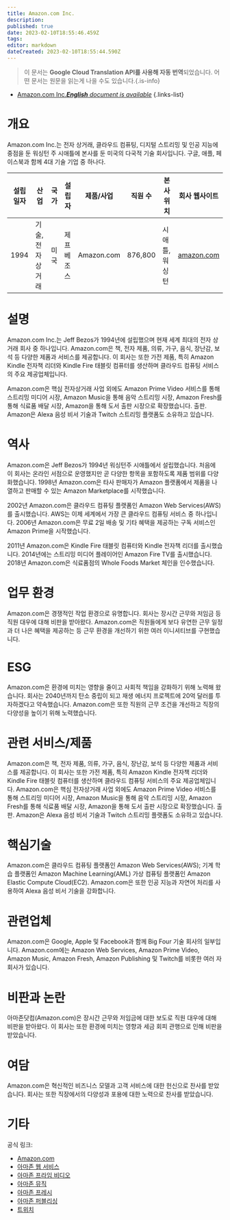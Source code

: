 ```yaml
---
title: Amazon.com Inc.
description: 
published: true
date: 2023-02-10T18:55:46.459Z
tags: 
editor: markdown
dateCreated: 2023-02-10T18:55:44.590Z
---
```


> 이 문서는 **Google Cloud Translation API를 사용해 자동 번역**되었습니다.
어떤 문서는 원문을 읽는게 나을 수도 있습니다.{.is-info}



- [Amazon.com Inc.***English** document is available*](/en/Knowledge-base/Dictionary/Company/amazon-com-inc-)
{.links-list}


# 개요

Amazon.com Inc.는 전자 상거래, 클라우드 컴퓨팅, 디지털 스트리밍 및 인공 지능에 중점을 둔 워싱턴 주 시애틀에 본사를 둔 미국의 다국적 기술 회사입니다. 구글, 애플, 페이스북과 함께 4대 기술 기업 중 하나다.

| 설립일자 | 산업 | 국가 | 설립자 | 제품/사업 | 직원 수 | 본사위치 | 회사 웹사이트 |
| ------------------ | ---------------------- | --------- | ------------- | ---------------- | ------------------- | ------------------------ | --------------- |
| 1994 | 기술, 전자상거래 | 미국 | 제프 베조스 | Amazon.com | 876,800 | 시애틀, 워싱턴 | [amazon.com](https://www.amazon.com) |

# 설명

Amazon.com Inc.는 Jeff Bezos가 1994년에 설립했으며 현재 세계 최대의 전자 상거래 회사 중 하나입니다. Amazon.com은 책, 전자 제품, 의류, 가구, 음식, 장난감, 보석 등 다양한 제품과 서비스를 제공합니다. 이 회사는 또한 가전 제품, 특히 Amazon Kindle 전자책 리더와 Kindle Fire 태블릿 컴퓨터를 생산하며 클라우드 컴퓨팅 서비스의 주요 제공업체입니다.

Amazon.com은 핵심 전자상거래 사업 외에도 Amazon Prime Video 서비스를 통해 스트리밍 미디어 시장, Amazon Music을 통해 음악 스트리밍 시장, Amazon Fresh를 통해 식료품 배달 시장, Amazon을 통해 도서 출판 시장으로 확장했습니다. 출판. Amazon은 Alexa 음성 비서 기술과 Twitch 스트리밍 플랫폼도 소유하고 있습니다.

# 역사

Amazon.com은 Jeff Bezos가 1994년 워싱턴주 시애틀에서 설립했습니다. 처음에 이 회사는 온라인 서점으로 운영했지만 곧 다양한 항목을 포함하도록 제품 범위를 다양화했습니다. 1998년 Amazon.com은 타사 판매자가 Amazon 플랫폼에서 제품을 나열하고 판매할 수 있는 Amazon Marketplace를 시작했습니다.

2002년 Amazon.com은 클라우드 컴퓨팅 플랫폼인 Amazon Web Services(AWS)를 출시했습니다. AWS는 이제 세계에서 가장 큰 클라우드 컴퓨팅 서비스 중 하나입니다. 2006년 Amazon.com은 무료 2일 배송 및 기타 혜택을 제공하는 구독 서비스인 Amazon Prime을 시작했습니다.

2011년 Amazon.com은 Kindle Fire 태블릿 컴퓨터와 Kindle 전자책 리더를 출시했습니다. 2014년에는 스트리밍 미디어 플레이어인 Amazon Fire TV를 출시했습니다. 2018년 Amazon.com은 식료품점의 Whole Foods Market 체인을 인수했습니다.

# 업무 환경

Amazon.com은 경쟁적인 작업 환경으로 유명합니다. 회사는 장시간 근무와 저임금 등 직원 대우에 대해 비판을 받아왔다. Amazon.com은 직원들에게 보다 유연한 근무 일정과 더 나은 혜택을 제공하는 등 근무 환경을 개선하기 위한 여러 이니셔티브를 구현했습니다.

# ESG

Amazon.com은 환경에 미치는 영향을 줄이고 사회적 책임을 강화하기 위해 노력해 왔습니다. 회사는 2040년까지 탄소 중립이 되고 재생 에너지 프로젝트에 20억 달러를 투자하겠다고 약속했습니다. Amazon.com은 또한 직원의 근무 조건을 개선하고 직장의 다양성을 높이기 위해 노력했습니다.

# 관련 서비스/제품

Amazon.com은 책, 전자 제품, 의류, 가구, 음식, 장난감, 보석 등 다양한 제품과 서비스를 제공합니다. 이 회사는 또한 가전 제품, 특히 Amazon Kindle 전자책 리더와 Kindle Fire 태블릿 컴퓨터를 생산하며 클라우드 컴퓨팅 서비스의 주요 제공업체입니다. Amazon.com은 핵심 전자상거래 사업 외에도 Amazon Prime Video 서비스를 통해 스트리밍 미디어 시장, Amazon Music을 통해 음악 스트리밍 시장, Amazon Fresh를 통해 식료품 배달 시장, Amazon을 통해 도서 출판 시장으로 확장했습니다. 출판. Amazon은 Alexa 음성 비서 기술과 Twitch 스트리밍 플랫폼도 소유하고 있습니다.

# 핵심기술

Amazon.com은 클라우드 컴퓨팅 플랫폼인 Amazon Web Services(AWS); 기계 학습 플랫폼인 Amazon Machine Learning(AML) 가상 컴퓨팅 플랫폼인 Amazon Elastic Compute Cloud(EC2). Amazon.com은 또한 인공 지능과 자연어 처리를 사용하여 Alexa 음성 비서 기술을 강화합니다.

# 관련업체

Amazon.com은 Google, Apple 및 Facebook과 함께 Big Four 기술 회사의 일부입니다. Amazon.com에는 Amazon Web Services, Amazon Prime Video, Amazon Music, Amazon Fresh, Amazon Publishing 및 Twitch를 비롯한 여러 자회사가 있습니다.

# 비판과 논란

아마존닷컴(Amazon.com)은 장시간 근무와 저임금에 대한 보도로 직원 대우에 대해 비판을 받아왔다. 이 회사는 또한 환경에 미치는 영향과 세금 회피 관행으로 인해 비판을 받았습니다.

# 여담

Amazon.com은 혁신적인 비즈니스 모델과 고객 서비스에 대한 헌신으로 찬사를 받았습니다. 회사는 또한 직장에서의 다양성과 포용에 대한 노력으로 찬사를 받았습니다.

# 기타

공식 링크:
- [Amazon.com](https://www.amazon.com)
- [아마존 웹 서비스](https://aws.amazon.com)
- [아마존 프라임 비디오](https://www.primevideo.com)
- [아마존 뮤직](https://music.amazon.com)
- [아마존 프레시](https://www.amazon.com/fresh)
- [아마존 퍼블리싱](https://www.amazon.com/publishing)
- [트위치](https://www.twitch.tv)